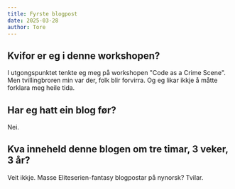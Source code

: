 ```yaml
---
title: Fyrste blogpost
date: 2025-03-28
author: Tore
---
```


## Kvifor er eg i denne workshopen?

I utgongspunktet tenkte eg meg på workshopen "Code as a Crime Scene". Men tvillingbroren min var der, folk blir forvirra. Og eg likar ikkje å måtte forklara meg heile tida.

## Har eg hatt ein blog før?

Nei.

## Kva inneheld denne blogen om tre timar, 3 veker, 3 år?

Veit ikkje. Masse Eliteserien-fantasy blogpostar på nynorsk? Tvilar.